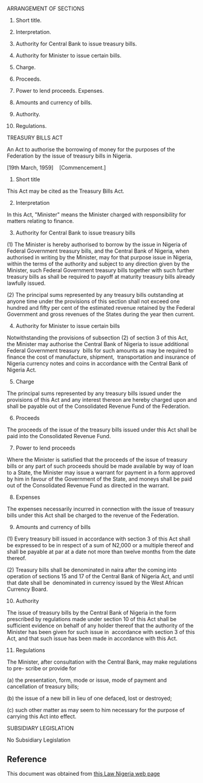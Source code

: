 # 

ARRANGEMENT OF SECTIONS

1. Short title.

2. Interpretation.

3. Authority for Central Bank to issue treasury bills.

4. Authority for Minister to issue certain bills.

5. Charge.

6. Proceeds.

7. Power to lend proceeds. Expenses.

8. Amounts and currency of bills.

9. Authority.

10. Regulations.

TREASURY BILLS ACT

An Act to authorise the borrowing of money for the purposes of the Federation by the issue of treasury bills in Nigeria.

[19th March, 1959]    [Commencement.]

1. Short title

This Act may be cited as the Treasury Bills Act.

2. Interpretation

In this Act, "Minister" means the Minister charged with responsibility for matters relating to finance.

3. Authority for Central Bank to issue treasury bills

(1) The Minister is hereby authorised to borrow by the issue in Nigeria of Federal Government treasury bills, and the Central Bank of Nigeria, when authorised in writing by the Minister, may for that purpose issue in Nigeria, within the terms of the authority and subject to any direction given by the Minister, such Federal Government treasury bills together with such further treasury bills as shall be required to payoff at maturity treasury bills already lawfully issued.

(2) The principal sums represented by any treasury bills outstanding at anyone time under the provisions of this section shall not exceed one hundred and fifty per cent of the estimated revenue retained by the Federal Government and gross revenues of the States during the year then current.

4. Authority for Minister to issue certain bills

Notwithstanding the provisions of subsection (2) of section 3 of this Act, the Minister may authorise the Central Bank of Nigeria to issue additional Federal Government treasury  bills for such amounts as may be required to finance the cost of manufacture, shipment,  transportation and insurance of Nigeria currency notes and coins in accordance with the Central Bank of Nigeria Act.

5. Charge

The principal sums represented by any treasury bills issued under the provisions of this Act and any interest thereon are hereby charged upon and shall be payable out of the Consolidated Revenue Fund of the Federation.

6. Proceeds

The proceeds of the issue of the treasury bills issued under this Act shall be paid into the Consolidated Revenue Fund.

7. Power to lend proceeds

Where the Minister is satisfied that the proceeds of the issue of treasury bills or any part of such proceeds should be made available by way of loan to a State, the Minister may issue a warrant for payment in a form approved by him in favour of the Government of the State, and moneys shall be paid out of the Consolidated Revenue Fund as directed in the warrant.

8. Expenses

The expenses necessarily incurred in connection with the issue of treasury bills under this Act shall be charged to the revenue of the Federation.

9. Amounts and currency of bills

(1) Every treasury bill issued in accordance with section 3 of this Act shall be expressed to be in respect of a sum of N2,000 or a multiple thereof and shall be payable at par at a date not more than twelve months from the date thereof.

(2) Treasury bills shall be denominated in naira after the coming into operation of sections 15 and 17 of the Central Bank of Nigeria Act, and until that date shall be  denominated in currency issued by the West African Currency Board.

10. Authority

The issue of treasury bills by the Central Bank of Nigeria in the form prescribed by regulations made under section 10 of this Act shall be sufficient evidence on behalf of any holder thereof that the authority of the Minister has been given for such issue in  accordance with section 3 of this Act, and that such issue has been made in accordance with this Act.

11. Regulations

The Minister, after consultation with the Central Bank, may make regulations to pre- scribe or provide for

(a) the presentation, form, mode or issue, mode of payment and cancellation of treasury bills;

(b) the issue of a new bill in lieu of one defaced, lost or destroyed;

(c) such other matter as may seem to him necessary for the purpose of carrying this Act into effect.

SUBSIDIARY LEGISLATION

No Subsidiary Legislation

## Reference

This document was obtained from [this Law Nigeria web page](http://www.lawnigeria.com/LFN/T/Treasury-Bills-Act.php)
